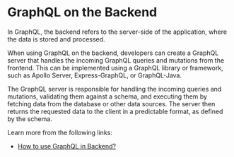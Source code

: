 # GraphQL on the Backend

In GraphQL, the backend refers to the server-side of the application, where the data is stored and processed.

When using GraphQL on the backend, developers can create a GraphQL server that handles the incoming GraphQL queries and mutations from the frontend. This can be implemented using a GraphQL library or framework, such as Apollo Server, Express-GraphQL, or GraphQL-Java.

The GraphQL server is responsible for handling the incoming queries and mutations, validating them against a schema, and executing them by fetching data from the database or other data sources. The server then returns the requested data to the client in a predictable format, as defined by the schema.

Learn more from the following links:

- [How to use GraphQL in Backend?](https://www.howtographql.com/)